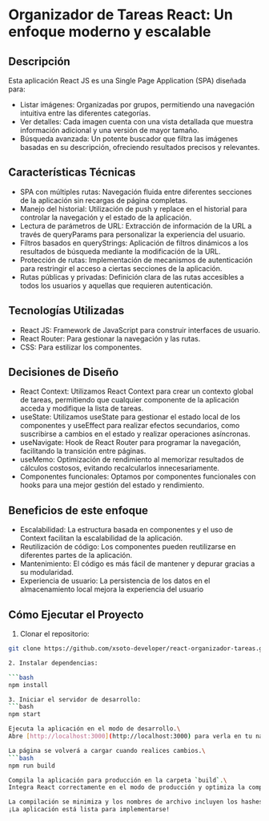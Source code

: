 # Organizador de Tareas React: Un enfoque moderno y escalable

## Descripción
Esta aplicación React JS es una Single Page Application (SPA) diseñada para:

- Listar imágenes: Organizadas por grupos, permitiendo una navegación intuitiva entre las diferentes categorías.
- Ver detalles: Cada imagen cuenta con una vista detallada que muestra información adicional y una versión de mayor tamaño.
- Búsqueda avanzada: Un potente buscador que filtra las imágenes basadas en su descripción, ofreciendo resultados precisos y relevantes.

## Características Técnicas

- SPA con múltiples rutas: Navegación fluida entre diferentes secciones de la aplicación sin recargas de página completas.
- Manejo del historial: Utilización de push y replace en el historial para controlar la navegación y el estado de la aplicación.
- Lectura de parámetros de URL: Extracción de información de la URL a través de queryParams para personalizar la experiencia del usuario.
- Filtros basados en queryStrings: Aplicación de filtros dinámicos a los resultados de búsqueda mediante la modificación de la URL.
- Protección de rutas: Implementación de mecanismos de autenticación para restringir el acceso a ciertas secciones de la aplicación.
- Rutas públicas y privadas: Definición clara de las rutas accesibles a todos los usuarios y aquellas que requieren autenticación.

## Tecnologías Utilizadas
- React JS: Framework de JavaScript para construir interfaces de usuario.
- React Router: Para gestionar la navegación y las rutas.
- CSS: Para estilizar los componentes.

## Decisiones de Diseño
- React Context: Utilizamos React Context para crear un contexto global de tareas, permitiendo que cualquier componente de la aplicación acceda y modifique la lista de tareas.
- useState: Utilizamos useState para gestionar el estado local de los componentes y useEffect para realizar efectos secundarios, como suscribirse a cambios en el estado y realizar operaciones asíncronas.
- useNavigate: Hook de React Router para programar la navegación, facilitando la transición entre páginas.
- useMemo: Optimización de rendimiento al memorizar resultados de cálculos costosos, evitando recalcularlos innecesariamente.
- Componentes funcionales: Optamos por componentes funcionales con hooks para una mejor gestión del estado y rendimiento.

## Beneficios de este enfoque
- Escalabilidad: La estructura basada en componentes y el uso de Context facilitan la escalabilidad de la aplicación.
- Reutilización de código: Los componentes pueden reutilizarse en diferentes partes de la aplicación.
- Mantenimiento: El código es más fácil de mantener y depurar gracias a su modularidad.
- Experiencia de usuario: La persistencia de los datos en el almacenamiento local mejora la experiencia del usuario

## Cómo Ejecutar el Proyecto

1. Clonar el repositorio:
```bash
git clone https://github.com/xsoto-developer/react-organizador-tareas.git

2. Instalar dependencias:

```bash
npm install

3. Iniciar el servidor de desarrollo:   
```bash
npm start

Ejecuta la aplicación en el modo de desarrollo.\
Abre [http://localhost:3000](http://localhost:3000) para verla en tu navegador.

La página se volverá a cargar cuando realices cambios.\
```bash
npm run build

Compila la aplicación para producción en la carpeta `build`.\
Integra React correctamente en el modo de producción y optimiza la compilación para obtener el mejor rendimiento.

La compilación se minimiza y los nombres de archivo incluyen los hashes.\
¡La aplicación está lista para implementarse!


